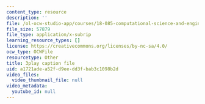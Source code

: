 ```yaml
---
content_type: resource
description: ''
file: /ol-ocw-studio-app/courses/18-085-computational-science-and-engineering-i-fall-2008/a1721adea52fd9eedd3fbab3c1098b2d_9iJryWzLDIw.srt
file_size: 57879
file_type: application/x-subrip
learning_resource_types: []
license: https://creativecommons.org/licenses/by-nc-sa/4.0/
ocw_type: OCWFile
resourcetype: Other
title: 3play caption file
uid: a1721ade-a52f-d9ee-dd3f-bab3c1098b2d
video_files:
  video_thumbnail_file: null
video_metadata:
  youtube_id: null
---
```

